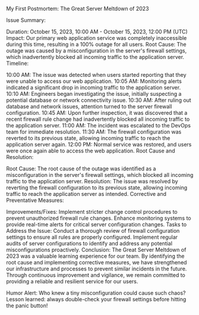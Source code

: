 My First Postmortem: The Great Server Meltdown of 2023

Issue Summary:

Duration: October 15, 2023, 10:00 AM - October 15, 2023, 12:00 PM (UTC)
Impact: Our primary web application service was completely inaccessible during this time, resulting in a 100% outage for all users.
Root Cause: The outage was caused by a misconfiguration in the server's firewall settings, which inadvertently blocked all incoming traffic to the application server.
Timeline:

10:00 AM: The issue was detected when users started reporting that they were unable to access our web application.
10:05 AM: Monitoring alerts indicated a significant drop in incoming traffic to the application server.
10:10 AM: Engineers began investigating the issue, initially suspecting a potential database or network connectivity issue.
10:30 AM: After ruling out database and network issues, attention turned to the server firewall configuration.
10:45 AM: Upon further inspection, it was discovered that a recent firewall rule change had inadvertently blocked all incoming traffic to the application server.
11:00 AM: The incident was escalated to the DevOps team for immediate resolution.
11:30 AM: The firewall configuration was reverted to its previous state, allowing incoming traffic to reach the application server again.
12:00 PM: Normal service was restored, and users were once again able to access the web application.
Root Cause and Resolution:

Root Cause: The root cause of the outage was identified as a misconfiguration in the server's firewall settings, which blocked all incoming traffic to the application server.
Resolution: The issue was resolved by reverting the firewall configuration to its previous state, allowing incoming traffic to reach the application server as intended.
Corrective and Preventative Measures:

Improvements/Fixes:
Implement stricter change control procedures to prevent unauthorized firewall rule changes.
Enhance monitoring systems to provide real-time alerts for critical server configuration changes.
Tasks to Address the Issue:
Conduct a thorough review of firewall configuration settings to ensure all rules are properly configured.
Implement regular audits of server configurations to identify and address any potential misconfigurations proactively.
Conclusion:
The Great Server Meltdown of 2023 was a valuable learning experience for our team. By identifying the root cause and implementing corrective measures, we have strengthened our infrastructure and processes to prevent similar incidents in the future. Through continuous improvement and vigilance, we remain committed to providing a reliable and resilient service for our users.

Humor Alert: Who knew a tiny misconfiguration could cause such chaos? Lesson learned: always double-check your firewall settings before hitting the panic button!
